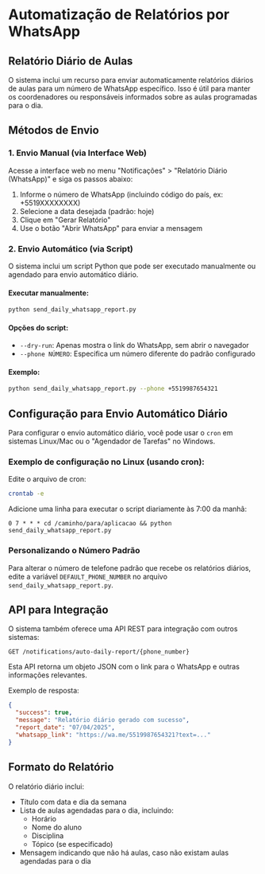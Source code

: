 # Automatização de Relatórios por WhatsApp

## Relatório Diário de Aulas

O sistema inclui um recurso para enviar automaticamente relatórios diários de aulas para um número de WhatsApp específico. Isso é útil para manter os coordenadores ou responsáveis informados sobre as aulas programadas para o dia.

## Métodos de Envio

### 1. Envio Manual (via Interface Web)

Acesse a interface web no menu "Notificações" > "Relatório Diário (WhatsApp)" e siga os passos abaixo:

1. Informe o número de WhatsApp (incluindo código do país, ex: +5519XXXXXXXX)
2. Selecione a data desejada (padrão: hoje)
3. Clique em "Gerar Relatório"
4. Use o botão "Abrir WhatsApp" para enviar a mensagem

### 2. Envio Automático (via Script)

O sistema inclui um script Python que pode ser executado manualmente ou agendado para envio automático diário.

#### Executar manualmente:

```bash
python send_daily_whatsapp_report.py
```

#### Opções do script:

- `--dry-run`: Apenas mostra o link do WhatsApp, sem abrir o navegador
- `--phone NÚMERO`: Especifica um número diferente do padrão configurado

#### Exemplo:

```bash
python send_daily_whatsapp_report.py --phone +5519987654321
```

## Configuração para Envio Automático Diário

Para configurar o envio automático diário, você pode usar o `cron` em sistemas Linux/Mac ou o "Agendador de Tarefas" no Windows.

### Exemplo de configuração no Linux (usando cron):

Edite o arquivo de cron:

```bash
crontab -e
```

Adicione uma linha para executar o script diariamente às 7:00 da manhã:

```
0 7 * * * cd /caminho/para/aplicacao && python send_daily_whatsapp_report.py
```

### Personalizando o Número Padrão

Para alterar o número de telefone padrão que recebe os relatórios diários, edite a variável `DEFAULT_PHONE_NUMBER` no arquivo `send_daily_whatsapp_report.py`.

## API para Integração

O sistema também oferece uma API REST para integração com outros sistemas:

```
GET /notifications/auto-daily-report/{phone_number}
```

Esta API retorna um objeto JSON com o link para o WhatsApp e outras informações relevantes.

Exemplo de resposta:

```json
{
  "success": true,
  "message": "Relatório diário gerado com sucesso",
  "report_date": "07/04/2025",
  "whatsapp_link": "https://wa.me/5519987654321?text=..."
}
```

## Formato do Relatório

O relatório diário inclui:
- Título com data e dia da semana
- Lista de aulas agendadas para o dia, incluindo:
  - Horário
  - Nome do aluno
  - Disciplina
  - Tópico (se especificado)
- Mensagem indicando que não há aulas, caso não existam aulas agendadas para o dia
